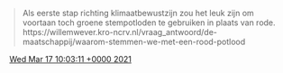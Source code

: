 > Als eerste stap richting klimaatbewustzijn zou het leuk zijn om voortaan toch groene stempotloden te gebruiken in plaats van rode\.  
> https://willemwever\.kro\-ncrv\.nl/vraag\_antwoord/de\-maatschappij/waarom\-stemmen\-we\-met\-een\-rood\-potlood

<img src="../../media/tweet.ico" width="12" /> [Wed Mar 17 10:03:11 +0000 2021](https://twitter.com/DromerDenker/status/1372126359695294465)
